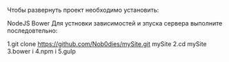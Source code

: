 Чтобы развернуть проект необходимо установить:

NodeJS
Bower
Для устновки зависимостей и зпуска сервера выполните последовтельно:

1.git clone https://github.com/Nob0dies/mySite.git mySite
2.cd mySite
3.bower i
4.npm i
5.gulp